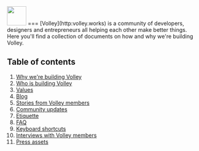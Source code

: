 <img src ="http://volley.works/assets//marks/blueHorizontal.png" height="50">
===
[Volley](http:volley.works) is a community of developers, designers and entrepreneurs all helping each other make better things. Here you'll find a collection of documents on how and why we're building Volley.



Table of contents
---
1. [Why we're building Volley](https://github.com/VolleyIndustries/readme/blob/master/mission.md)
2. [Who is building Volley](https://github.com/VolleyIndustries/readme/blob/master/team.md)
3. [Values](https://github.com/VolleyIndustries/readme/blob/master/values.md)
4. [Blog](https://medium.com/volley-works)
5. [Stories from Volley members](https://medium.com/volley-stories)
6. [Community updates](https://github.com/VolleyIndustries/readme/tree/master/updates)
7. [Etiquette](https://github.com/VolleyIndustries/readme/blob/readme_etiquette/Etiquette.md)
8. [FAQ](https://github.com/VolleyIndustries/readme/blob/master/faq.md)
9. [Keyboard shortcuts](https://github.com/VolleyIndustries/readme/blob/master/shortcuts.md)
10. [Interviews with Volley members](https://docs.google.com/spreadsheets/d/1PYUkcwEDhvS1nwhXUrt6-AwBY8Z07UmBsrNwPmc47Bc/edit#gid=0)
11. [Press assets](https://www.dropbox.com/sh/bwx6wsmu9vukwmu/AABBrTMYX6qRXLmayNo6qbq9a?dl=0)
